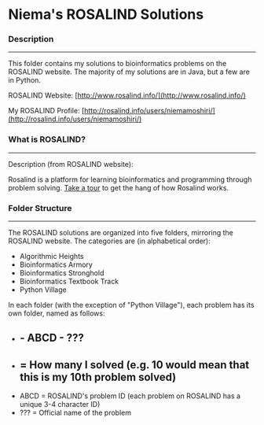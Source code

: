 # Niema's ROSALIND Solutions #

### Description
---
This folder contains my solutions to bioinformatics problems on the ROSALIND website. The majority of my solutions are in Java, but a few are in Python.

ROSALIND Website: [http://www.rosalind.info/](http://www.rosalind.info/)

My ROSALIND Profile: [http://rosalind.info/users/niemamoshiri/](http://rosalind.info/users/niemamoshiri/)

### What is ROSALIND?
---
Description (from ROSALIND website):

Rosalind is a platform for learning bioinformatics and programming through problem solving. [Take a tour](http://rosalind.info/problems/list-view/?location=bioinformatics-textbook-track) to get the hang of how Rosalind works.

### Folder Structure
---
The ROSALIND solutions are organized into five folders, mirroring the ROSALIND website. The categories are (in alphabetical order):
* Algorithmic Heights
* Bioinformatics Armory
* Bioinformatics Stronghold
* Bioinformatics Textbook Track
* Python Village

In each folder (with the exception of "Python Village"), each problem has its own folder, named as follows:
* ## - ABCD - ???
 * ## = How many I solved (e.g. 10 would mean that this is my 10th problem solved)
 * ABCD = ROSALIND's problem ID (each problem on ROSALIND has a unique 3-4 character ID)
 * ??? = Official name of the problem